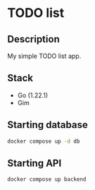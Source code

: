 # TODO list

## Description

My simple TODO list app.

## Stack

- Go (1.22.1)
- Gim

## Starting database

```sh
docker compose up -d db
```

## Starting API

```sh
docker compose up backend
```
